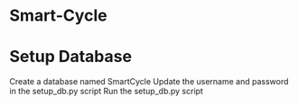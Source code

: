# Smart-Cycle

# Setup Database
Create a database named SmartCycle
Update the username and password in the setup_db.py script
Run the setup_db.py script